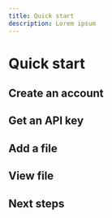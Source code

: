 ```yaml
---
title: Quick start
description: Lorem ipsum
---
```


# Quick start

<!-- Introduction -->

## Create an account

## Get an API key

## Add a file

## View file

## Next steps
